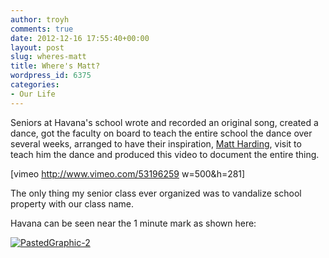 ```yaml
---
author: troyh
comments: true
date: 2012-12-16 17:55:40+00:00
layout: post
slug: wheres-matt
title: Where's Matt?
wordpress_id: 6375
categories:
- Our Life
---
```


Seniors at Havana's school wrote and recorded an original song, created a dance, got the faculty on board to teach the entire school the dance over several weeks, arranged to have their inspiration, [Matt Harding](http://www.wherethehellismatt.com/videos), visit to teach him the dance and produced this video to document the entire thing.

[vimeo http://www.vimeo.com/53196259 w=500&h=281]

The only thing my senior class ever organized was to vandalize school property with our class name.

Havana can be seen near the 1 minute mark as shown here:

[![PastedGraphic-2](http://troyandgay.files.wordpress.com/2012/12/pastedgraphic-21.png)](http://troyandgay.com/2012/12/16/wheres-matt/pastedgraphic-2-2/)
